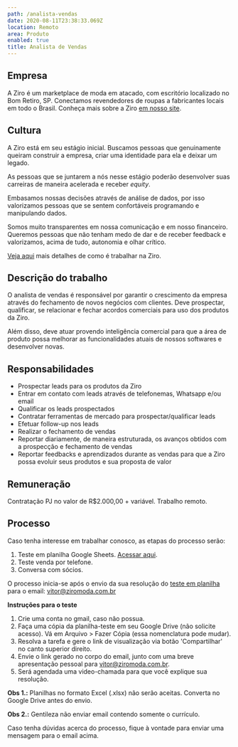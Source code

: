 ```yaml
---
path: /analista-vendas
date: 2020-08-11T23:38:33.069Z
location: Remoto
area: Produto
enabled: true
title: Analista de Vendas
---
```

## Empresa

A Ziro é um marketplace de moda em atacado, com escritório localizado no Bom Retiro, SP. Conectamos revendedores de roupas a fabricantes locais em todo o Brasil. Conheça mais sobre a Ziro <a href='https://ziro.com.br' target='_blank'>em nosso site</a>.

## Cultura

A Ziro está em seu estágio inicial. Buscamos pessoas que genuinamente queiram construir a empresa, criar uma identidade para ela e deixar um legado.

As pessoas que se juntarem a nós nesse estágio poderão desenvolver suas carreiras de maneira acelerada e receber _equity_.

Embasamos nossas decisões através de análise de dados, por isso valorizamos pessoas que se sentem confortáveis programando e manipulando dados.

Somos muito transparentes em nossa comunicação e em nosso financeiro. Queremos pessoas que não tenham medo de dar e de receber feedback e valorizamos, acima de tudo, autonomia e olhar crítico.

<a href='https://ziro.com.br/vagas/' target='_blank'>Veja aqui</a> mais detalhes de como é trabalhar na Ziro.

## Descrição do trabalho

O analista de vendas é responsável por garantir o crescimento da empresa através do fechamento de novos negócios com clientes. Deve prospectar, qualificar, se relacionar e fechar acordos comerciais para uso dos produtos da Ziro.

Além disso, deve atuar provendo inteligência comercial para que a área de produto possa melhorar as funcionalidades atuais de nossos softwares e desenvolver novas.

## Responsabilidades

* Prospectar leads para os produtos da Ziro
* Entrar em contato com leads através de telefonemas, Whatsapp e/ou email
* Qualificar os leads prospectados
* Contratar ferramentas de mercado para prospectar/qualificar leads
* Efetuar follow-up nos leads
* Realizar o fechamento de vendas
* Reportar diariamente, de maneira estruturada, os avanços obtidos com a prospecção e fechamento de vendas
* Reportar feedbacks e aprendizados durante as vendas para que a Ziro possa evoluir seus produtos e sua proposta de valor

## Remuneração

Contratação PJ no valor de R$2.000,00 + variável. Trabalho remoto.

## Processo

Caso tenha interesse em trabalhar conosco, as etapas do processo serão:

1. Teste em planilha Google Sheets. <a href='http://bit.ly/teste-assessoria' target='_blank'>Acessar aqui</a>.
2. Teste venda por telefone.
3. Conversa com sócios.

O processo inicia-se após o envio da sua resolução do <a href='http://bit.ly/teste-assessoria' target='_blank'>teste em planilha</a> para o email: vitor@ziromoda.com.br

**Instruções para o teste**

1. Crie uma conta no gmail, caso não possua.
2. Faça uma cópia da planilha-teste em seu Google Drive (não solicite acesso). Vá em Arquivo > Fazer Cópia (essa nomenclatura pode mudar).
3. Resolva a tarefa e gere o link de visualização via botão 'Compartilhar' no canto superior direito.
4. Envie o link gerado no corpo do email, junto com uma breve apresentação pessoal para vitor@ziromoda.com.br.
5. Será agendada uma video-chamada para que você explique sua resolução.

**Obs 1.:** Planilhas no formato Excel (.xlsx) não serão aceitas. Converta no Google Drive antes do envio.

**Obs 2.:** Gentileza não enviar email contendo somente o currículo.

Caso tenha dúvidas acerca do processo, fique à vontade para enviar uma mensagem para o email acima.
